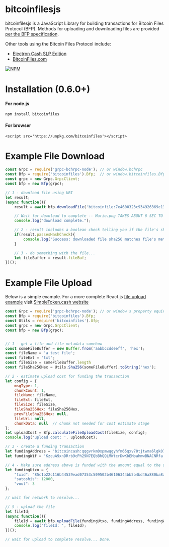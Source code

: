 # bitcoinfilesjs

bitcoinfilesjs is a JavaScript Library for building transactions for Bitcoin Files Protocol (BFP).  Methods for uploading and downloading files are provided [per the BFP specification](https://github.com/simpleledger/slp-specification/blob/master/bitcoinfiles.md).

Other tools using the Bitcoin Files Protocol include:
* [Electron Cash SLP Edition](http://electroncash.org/#slp)
* [BitcoinFiles.com](http://bitcoinfiles.com)

[![NPM](https://nodei.co/npm/bitcoinfiles.png)](https://nodei.co/npm/bitcoinfiles/)

# Installation (0.6.0+)

#### For node.js
`npm install bitcoinfiles`

#### For browser
```<script src='https://unpkg.com/bitcoinfiles'></script>```
 

# Example File Download
```javascript
const Grpc = require('grpc-bchrpc-node'); // or window.bchrpc
const Bfp = require('bitcoinfiles').Bfp;  // or window.bitcoinfiles.Bfp
const grpc = new Grpc.GrpcClient;
const bfp = new Bfp(grpc);

// 1 - download file using URI
let result;
(async function(){
    result = await bfp.downloadFile('bitcoinfile:7e4600323c934926369c136562f5483e3df79baf087c8dd2b0ed1aea69d5ee49');

    // Wait for download to complete -- Mario.png TAKES ABOUT 6 SEC TO DOWNLOAD!
    console.log("download complete.");

    // 2 - result includes a boolean check telling you if the file's sha256 matches the file's metadata
    if(result.passesHashCheck){
        console.log("Success: downloaded file sha256 matches file's metadata");
    }

    // 3 - do something with the file...
    let fileBuffer = result.fileBuf;
})();


```

# Example File Upload 
Below is a simple example.  For a more complete React.js [file upload example](https://github.com/simpleledger/SimpleToken.cash/blob/master/src/UploadDialog.js) visit [SimpleToken.cash website](https://simpletoken.cash)

```javascript
const Grpc = require('grpc-bchrpc-node'); // or window's property equivalents
const Bfp = require('bitcoinfiles').Bfp;
const Utils = require('bitcoinfiles').Ufp;
const grpc = new Grpc.GrpcClient;
const bfp = new Bfp(grpc);


// 1 - get a file and file metadata somehow 
const someFileBuffer = new Buffer.from('aabbccddeeff', 'hex');
const fileName = 'a test file';
const fileExt = 'txt';
const fileSize = someFileBuffer.length
const fileSha256Hex = Utils.Sha256(someFileBuffer).toString('hex');

// 2 - estimate upload cost for funding the transaction
let config = {
    msgType: 1,
    chunkCount: 1,
    fileName: fileName,
    fileExt: fileExt,
    fileSize: fileSize,
    fileSha256Hex: fileSha256Hex,
    prevFileSha256Hex: null,
    fileUri: null,
    chunkData: null  // chunk not needed for cost estimate stage
};
let uploadCost = Bfp.calculateFileUploadCost(fileSize, config);
console.log('upload cost: ', uploadCost);

// 3 - create a funding transaction
let fundingAddress = 'bitcoincash:qqgvrkm0xpmwqgyhfm65qxv70tjtwma6lgk07ffv9u'
let fundingWif = 'KzcuA9xnDRrb9cPh29N7EQbBhQQLMWtcrDwKbEMoahmwBNACNRfa'

// 4 - Make sure address above is funded with the amount equal to the uploadCost
let fundingUtxo = {
    "txid": "85c1b22c116b44539ead07353c509502b46106344bb5b4bd46a880ba8a530c27",
    "satoshis": 12000,
    "vout": 3
};

// wait for network to resolve...

// 5 - upload the file
let fileId;
(async function(){
    fileId = await bfp.uploadFile(fundingUtxo, fundingAddress, fundingWif, someFileBuffer, fileName, fileExt);
    console.log('fileId: ', fileId);
})(); 

// wait for upload to complete resolve... Done.

```

